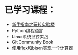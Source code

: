 已学习课程：
=========
- [新手指南之玩转实验楼](https://github.com/hezhizhen/Shiyanlou/tree/master/%E6%96%B0%E6%89%8B%E6%8C%87%E5%8D%97%E4%B9%8B%E7%8E%A9%E8%BD%AC%E5%AE%9E%E9%AA%8C%E6%A5%BC)
- Python编程语言
- Linux系统监控实战
- Git Community Book
- 使用flex和bison实现一个计算器

